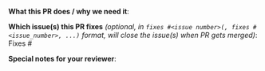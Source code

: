 <!--  Thanks for sending a pull request!  Here are some tips for you:
1. If this is your first time, read the Telestax Open Source Playbook https://docs.google.com/document/d/1RZz2nd2ivCK_rg1vKX9ansgNF6NpK_PZl81GxZ2MSnM/edit?usp=sharing
2. If the PR is unfinished, add a `[WIP]` at the start of the PR title. You can remove it when it's ready to be reviewed.
-->

**What this PR does / why we need it**:

**Which issue(s) this PR fixes** *(optional, in `fixes #<issue number>(, fixes #<issue_number>, ...)` format, will close the issue(s) when PR gets merged)*:
Fixes #

**Special notes for your reviewer**:
